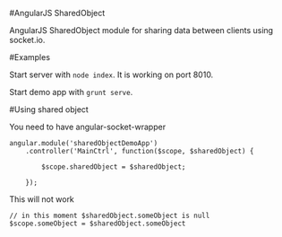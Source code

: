 #AngularJS SharedObject

AngularJS SharedObject module for sharing data between clients using socket.io.


#Examples

Start server with `node index`. It is working on port 8010.

Start demo app with `grunt serve`.

#Using shared object

You need to have angular-socket-wrapper

    angular.module('sharedObjectDemoApp')
        .controller('MainCtrl', function($scope, $sharedObject) {

            $scope.sharedObject = $sharedObject;

        });

This will not work

    // in this moment $sharedObject.someObject is null
    $scope.someObject = $sharedObject.someObject


